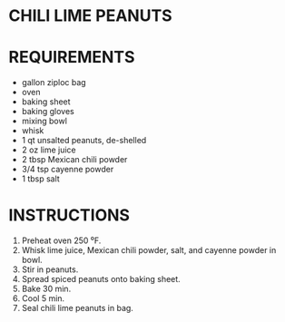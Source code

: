 # CHILI LIME PEANUTS

# REQUIREMENTS

* gallon ziploc bag
* oven
* baking sheet
* baking gloves
* mixing bowl
* whisk
* 1 qt unsalted peanuts, de-shelled
* 2 oz lime juice
* 2 tbsp Mexican chili powder
* 3/4 tsp cayenne powder
* 1 tbsp salt

# INSTRUCTIONS

1. Preheat oven 250 ⁰F.
2. Whisk lime juice, Mexican chili powder, salt, and cayenne powder in bowl.
3. Stir in peanuts.
4. Spread spiced peanuts onto baking sheet.
5. Bake 30 min.
6. Cool 5 min.
7. Seal chili lime peanuts in bag.
